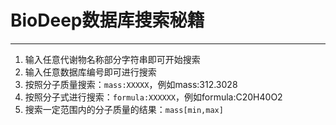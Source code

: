 <!-- 搜索秘籍 -->

# BioDeep数据库搜索秘籍

<hr/>

1. 输入任意代谢物名称部分字符串即可开始搜索
2. 输入任意数据库编号即可进行搜索
3. 按照分子质量搜索：``mass:XXXXX``，例如mass:312.3028
4. 按照分子式进行搜索：``formula:XXXXXX``，例如formula:C20H40O2
5. 搜索一定范围内的分子质量的结果：``mass[min,max]``
